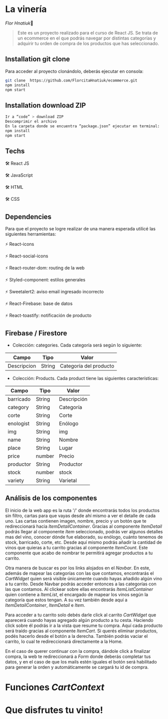 # La vinería

*Flor Hnatiuk*👋

> Este es un proyecto realizado para el curso de React JS. Se trata de un ecommerce en el que podrás navegar por distintas categorías y adquirir tu orden de compra de los productos que has seleccionado.


## Installation git clone

Para acceder al proyecto clonándolo, deberás ejecutar en consola: 
```sh
git clone  https://github.com/FlorcitaHnatiuk/ecommerce.git
npm install 
npm start
```

## Installation download ZIP
```sh
Ir a “code” > download ZIP
Descomprimir el archivo
En la carpeta donde se encuentra “package.json” ejecutar en terminal: 
npm install
npm start
```
## Techs

🛠️ React JS

🛠️ JavaScript

🛠️ HTML

🛠️ CSS

## Dependencies

Para que el proyecto se logre realizar de una manera esperada utilicé las siguientes herramientas:

⚡ React-icons

⚡ React-social-icons

⚡ React-router-dom: routing de la web

⚡ Styled-component: estilos generales

⚡ Sweetalert2: aviso email ingresado incorrecto

⚡ React-Firebase: base de datos

⚡ React-toastify: notificación de producto


## Firebase / Firestore

- Colección: categories. Cada categoría será según lo siguiente:

|   Campo      | Tipo |            Valor       |
| -------------| ------------- | ------------- |
| Descripcion | String | Categoría del producto|

- Colección: Products. Cada product tiene las siguientes características:

|    Campo      |   Tipo        |   Valor       |
| ------------- | ------------- | ------------- |
|   barricado   |   String      |   Descripción |
|   category    |   String      |   Categoría   |
|      corte    |   String      |    Corte      |
|   enologist   |   String      |   Enólogo     |
|       img     |   String      |       img     |
|       name    |   String      |      Nombre   |
|      place    |   String      |      Lugar    |
|       price   |   number      |     Precio    |
|     productor |   String      |     Productor |
|       stock   |   number      |       stock   |
|       variety |   String      |    Varietal   |

## Análisis de los componentes

El inicio de la web app es la ruta '/' donde encontrarás todos los productos sin filtro, cartas para que vayas desde ahí mismo a ver el detalle de cada uno. Las cartas contienen imagen, nombre, precio y un botón que te redireccionará hacia *ItemDetailContainer*. Gracias al componente *ItemDetail* podrás llegar al componente *Item* seleccionado, podrás ver algunos detalles mas del vino, conocer dónde fue elaborado, su enólogo, cuánto tenemos de stock, barricado, corte, etc. Desde aquí mismo podrás añadir la cantidad de vinos que quieras a tu carrito gracias al componente *ItemCount*. Este componente que acabo de nombrar te permitirá agregar productos a tu carrito.

Otra manera de buscar es por los links alojados en el *Navbar*. En este, además de mapear las categorías con las que contamos, encontrarás el *CartWidget* quien será visible únicamente cuando hayas añadido algún vino a tu carrito. 
Desde Navbar podrás acceder entonces a las categorías con las que contamos. Al clickear sobre ellas encontrarás *ItemListContainer* quien contiene a *ItemList*, el encargado de mapear los vinos según la categoría que estos tengan. A su vez también desde aquí a *ItemDetailContainer*, *ItemDetail* e *Item*.

Para acceder a tu carrito solo debés darle click al carrito *CartWidget* que aparecerá cuando hayas agregado algún producto a tu cesta. Haciendo click sobre él podrás ir a la vista que resume tu compra. Aquí cada producto será traído gracias al componente *ItemCart*. Si querés eliminar productos, podés hacerlo desde el botón a la derecha. También podrás vaciar el carrito, lo cual te redireccionará directamente a la Home.

En el caso de querer continuar con la compra, dándole click a finalizar compra, la web te redireccionará a *Form* donde deberás completar tus datos, y en el caso de que los mails estén iguales el botón será habilitado para generar la orden y automáticamente se cargará tu id de compra. 

# Funciones *CartContext*



# Que disfrutes tu vinito!